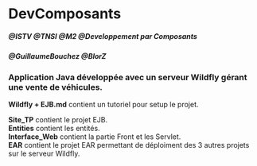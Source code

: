 # DevComposants

##### @ISTV @TNSI @M2 @Developpement par Composants
##### @GuillaumeBouchez @BlorZ

### Application Java développée avec un serveur Wildfly gérant une vente de véhicules.

**Wildfly + EJB.md** contient un tutoriel pour setup le projet.

**Site_TP** contient le projet EJB.<br>
**Entities** contient les entités.<br>
**Interface_Web** contient la partie Front et les Servlet.<br>
**EAR** contient le projet EAR permettant de déploiment des 3 autres projets sur le serveur Wildfly.

